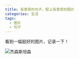 ```yaml
---
title: 有意思的句子，配上有意思的图片
categories: 生活
tags: 
  - 图片
  - 句子
---
```


看到一幅挺好的图片，记录一下！

![杰森斯坦森](http://7xind4.com1.z0.glb.clouddn.com/jekyllIMG_397197488017481%20y.jpeg)
